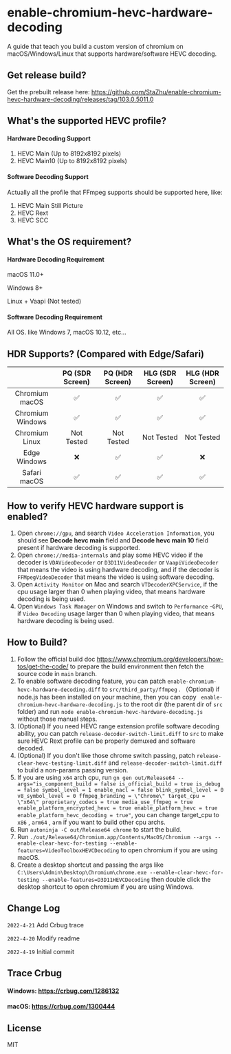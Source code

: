 # enable-chromium-hevc-hardware-decoding
A guide that teach you build a custom version of chromium on macOS/Windows/Linux that supports hardware/software HEVC decoding.

## Get release build?

Get the prebuilt release here: https://github.com/StaZhu/enable-chromium-hevc-hardware-decoding/releases/tag/103.0.5011.0

## What's the supported HEVC profile?

#### Hardware Decoding Support

1. HEVC Main (Up to 8192x8192 pixels)
2. HEVC Main10 (Up to 8192x8192 pixels)

#### Software Decoding Support

Actually all the profile that FFmpeg supports should be supported here, like:

1. HEVC Main Still Picture
2. HEVC Rext
3. HEVC SCC

## What's the OS requirement?

#### Hardware Decoding Requirement

macOS 11.0+

Windows 8+

Linux + Vaapi (Not tested)

#### Software Decoding Requirement

All OS. like Windows 7, macOS 10.12, etc...

## HDR Supports? (Compared with Edge/Safari) 

|                  | PQ (SDR Screen) | PQ (HDR Screen) | HLG (SDR Screen) | HLG (HDR Screen) |
| :--------------: | :-------------: | :-------------: | :--------------: | :--------------: |
|  Chromium macOS  |        ✅        |        ✅        |        ✅         |        ✅         |
| Chromium Windows |        ✅        |        ✅        |        ✅         |        ✅         |
|  Chromium Linux  |   Not Tested    |   Not Tested    |    Not Tested    |    Not Tested    |
|   Edge Windows   |        ❌        |        ✅        |        ✅         |        ❌         |
|   Safari macOS   |        ✅        |        ✅        |        ✅         |        ✅         |

## How to verify HEVC hardware support is enabled?

1. Open `chrome://gpu`, and search `Video Acceleration Information`, you should see **Decode hevc main** field and **Decode hevc main 10** field present if hardware decoding is supported.
2. Open `chrome://media-internals` and play some HEVC video if the decoder is `VDAVideoDecoder` or `D3D11VideoDecoder` or `VaapiVideoDecoder` that means the video is using hardware decoding, and if the decoder is `FFMpegVideoDecoder` that means  the video is using software decoding.
3. Open `Activity Monitor` on Mac and search `VTDecoderXPCService`, if the cpu usage larger than 0 when playing video, that means hardware decoding is being used.
4. Open `Windows Task Manager` on Windows and switch to `Performance` -`GPU`, if `Video Decoding` usage larger than 0 when playing video,  that means hardware decoding is being used.

## How to Build?

1. Follow the official build doc https://www.chromium.org/developers/how-tos/get-the-code/ to prepare the build environment then fetch the source code in `main` branch.
2. To enable software decoding feature, you can patch  `enable-chromium-hevc-hardware-decoding.diff` to `src/third_party/ffmpeg` . （Optional)  if node.js has been installed on your machine, then you can copy  ` enable-chromium-hevc-hardware-decoding.js`  to the root dir (the parent dir of `src` folder) and run `node enable-chromium-hevc-hardware-decoding.js ` without those manual steps. 
3. (Optional) If you need HEVC range extension profile software decoding ability, you can patch  `release-decoder-switch-limit.diff`  to `src` to make sure HEVC Rext profile can be properly demuxed and software decoded.
4. (Optional) If you don't like those chrome switch passing, patch `release-clear-hevc-testing-limit.diff` and `release-decoder-switch-limit.diff` to build a non-params passing version.
5. If you are using `x64` arch cpu, run  `gn gen out/Release64 --args="is_component_build = false is_official_build = true is_debug = false symbol_level = 1 enable_nacl = false blink_symbol_level = 0 v8_symbol_level = 0 ffmpeg_branding = \"Chrome\" target_cpu = \"x64\" proprietary_codecs = true media_use_ffmpeg = true enable_platform_encrypted_hevc = true enable_platform_hevc = true enable_platform_hevc_decoding = true"`,  you can change target_cpu to `x86` , `arm64` , `arm` if you want to build other cpu archs.
6. Run `autoninja -C out/Release64 chrome` to start the build.
7. Run `./out/Release64/Chromium.app/Contents/MacOS/Chromium --args --enable-clear-hevc-for-testing --enable-features=VideoToolboxHEVCDecoding` to open chromium if you are using macOS.
8. Create a desktop shortcut and passing the args like `C:\Users\Admin\Desktop\Chromium\chrome.exe --enable-clear-hevc-for-testing --enable-features=D3D11HEVCDecoding` then double click the desktop shortcut to open chromium if you are using Windows.

## Change Log

`2022-4-21` Add Crbug trace

`2022-4-20` Modify readme

`2022-4-19` Initial commit

## Trace Crbug

#### Windows:  https://crbug.com/1286132

#### macOS:  https://crbug.com/1300444

## License

MIT
